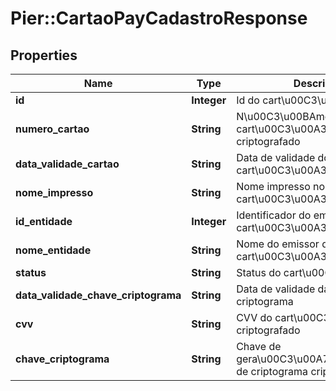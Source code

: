 # Pier::CartaoPayCadastroResponse

## Properties
Name | Type | Description | Notes
------------ | ------------- | ------------- | -------------
**id** | **Integer** | Id do cart\u00C3\u00A3o | [optional] 
**numero_cartao** | **String** | N\u00C3\u00BAmero do cart\u00C3\u00A3o real criptografado | [optional] 
**data_validade_cartao** | **String** | Data de validade do cart\u00C3\u00A3o | [optional] 
**nome_impresso** | **String** | Nome impresso no cart\u00C3\u00A3o criptografado | [optional] 
**id_entidade** | **Integer** | Identificador do emissor do cart\u00C3\u00A3o | [optional] 
**nome_entidade** | **String** | Nome do emissor do cart\u00C3\u00A3o | [optional] 
**status** | **String** | Status do cart\u00C3\u00A3o | [optional] 
**data_validade_chave_criptograma** | **String** | Data de validade da chave do criptograma | [optional] 
**cvv** | **String** | CVV do cart\u00C3\u00A3o criptografado | [optional] 
**chave_criptograma** | **String** | Chave de gera\u00C3\u00A7\u00C3\u00A3o de criptograma criptografada | [optional] 



